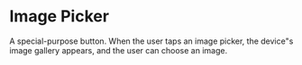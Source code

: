 # Image Picker

A special-purpose button. When the user taps an image picker, the device"s image gallery appears, and the user can choose an image. 
